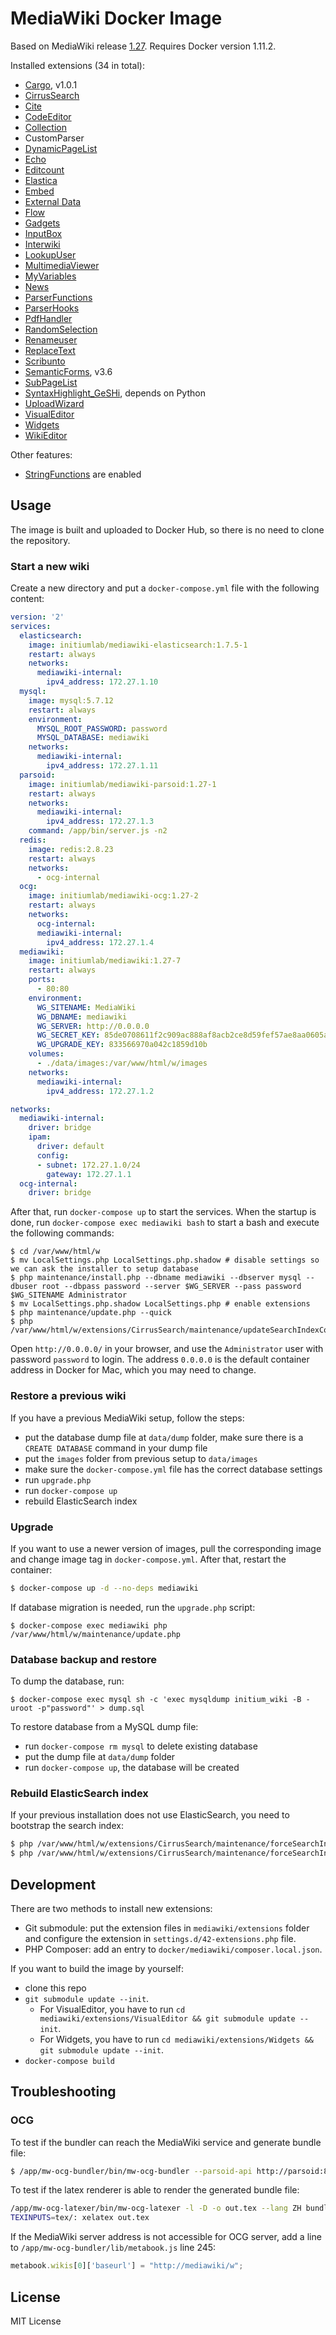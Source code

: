 # MediaWiki Docker Image

Based on MediaWiki release [1.27](https://www.mediawiki.org/wiki/Release_notes/1.27).
Requires Docker version 1.11.2.

Installed extensions (34 in total):

- [Cargo](https://www.mediawiki.org/wiki/Extension:Cargo), v1.0.1
- [CirrusSearch](https://www.mediawiki.org/wiki/Extension:CirrusSearch)
- [Cite](https://www.mediawiki.org/wiki/Extension:Cite)
- [CodeEditor](https://www.mediawiki.org/wiki/Extension:CodeEditor)
- [Collection](https://www.mediawiki.org/wiki/Extension:Collection)
- CustomParser
- [DynamicPageList](https://www.mediawiki.org/wiki/Extension:DynamicPageList_(third-party))
- [Echo](https://www.mediawiki.org/wiki/Extension:Echo)
- [Editcount](https://www.mediawiki.org/wiki/Extension:Editcount)
- [Elastica](https://www.mediawiki.org/wiki/Extension:Elastica)
- [Embed](https://www.mediawiki.org/wiki/Extension:SimpleEmbed)
- [External Data](https://www.mediawiki.org/wiki/Extension:External_Data)
- [Flow](https://www.mediawiki.org/wiki/Extension:Flow)
- [Gadgets](https://www.mediawiki.org/wiki/Extension:Gadgets)
- [InputBox](https://www.mediawiki.org/wiki/Extension:InputBox)
- [Interwiki](https://www.mediawiki.org/wiki/Extension:Interwiki)
- [LookupUser](https://www.mediawiki.org/wiki/Extension:LookupUser)
- [MultimediaViewer](https://www.mediawiki.org/wiki/Extension:MultimediaViewer)
- [MyVariables](https://www.mediawiki.org/wiki/Extension:MyVariables)
- [News](https://www.mediawiki.org/wiki/Extension:News)
- [ParserFunctions](https://www.mediawiki.org/wiki/Extension:ParserFunctions)
- [ParserHooks](https://www.mediawiki.org/wiki/Extension:ParserHooks)
- [PdfHandler](https://www.mediawiki.org/wiki/Extension:PdfHandler)
- [RandomSelection](https://www.mediawiki.org/wiki/Extension:RandomSelection)
- [Renameuser](https://www.mediawiki.org/wiki/Extension:Renameuser)
- [ReplaceText](https://www.mediawiki.org/wiki/Extension:ReplaceText)
- [Scribunto](https://www.mediawiki.org/wiki/Extension:Scribunto)
- [SemanticForms](https://www.mediawiki.org/wiki/Extension:SemanticForms), v3.6
- [SubPageList](https://www.mediawiki.org/wiki/Extension:SubPageList)
- [SyntaxHighlight_GeSHi](https://www.mediawiki.org/wiki/Extension:SyntaxHighlight), depends on Python
- [UploadWizard](https://www.mediawiki.org/wiki/Extension:UploadWizard)
- [VisualEditor](https://www.mediawiki.org/wiki/Extension:VisualEditor)
- [Widgets](https://www.mediawiki.org/wiki/Extension:Widgets)
- [WikiEditor](https://www.mediawiki.org/wiki/Extension:WikiEditor)

Other features:

- [StringFunctions](https://www.mediawiki.org/wiki/Extension:StringFunctions) are enabled

## Usage

The image is built and uploaded to Docker Hub, so there is no need to clone the repository.

### Start a new wiki

Create a new directory and put a `docker-compose.yml` file with the following content:

```yaml
version: '2'
services:
  elasticsearch:
    image: initiumlab/mediawiki-elasticsearch:1.7.5-1
    restart: always
    networks:
      mediawiki-internal:
        ipv4_address: 172.27.1.10
  mysql:
    image: mysql:5.7.12
    restart: always
    environment:
      MYSQL_ROOT_PASSWORD: password
      MYSQL_DATABASE: mediawiki
    networks:
      mediawiki-internal:
        ipv4_address: 172.27.1.11
  parsoid:
    image: initiumlab/mediawiki-parsoid:1.27-1
    restart: always
    networks:
      mediawiki-internal:
        ipv4_address: 172.27.1.3
    command: /app/bin/server.js -n2
  redis:
    image: redis:2.8.23
    restart: always
    networks:
      - ocg-internal
  ocg:
    image: initiumlab/mediawiki-ocg:1.27-2
    restart: always
    networks:
      ocg-internal:
      mediawiki-internal:
        ipv4_address: 172.27.1.4
  mediawiki:
    image: initiumlab/mediawiki:1.27-7
    restart: always
    ports:
      - 80:80
    environment:
      WG_SITENAME: MediaWiki
      WG_DBNAME: mediawiki 
      WG_SERVER: http://0.0.0.0
      WG_SECRET_KEY: 85de0708611f2c909ac888af8acb2ce8d59fef57ae8aa0605a5e53d4c7c09bc6 
      WG_UPGRADE_KEY: 833566970a042c1859d10b
    volumes:
      - ./data/images:/var/www/html/w/images
    networks:
      mediawiki-internal:
        ipv4_address: 172.27.1.2

networks:
  mediawiki-internal:
    driver: bridge
    ipam:
      driver: default
      config:
      - subnet: 172.27.1.0/24
        gateway: 172.27.1.1
  ocg-internal:
    driver: bridge
```

After that, run `docker-compose up` to start the services.
When the startup is done, run `docker-compose exec mediawiki bash` to start a bash and execute the following commands:

```
$ cd /var/www/html/w
$ mv LocalSettings.php LocalSettings.php.shadow # disable settings so we can ask the installer to setup database
$ php maintenance/install.php --dbname mediawiki --dbserver mysql --dbuser root --dbpass password --server $WG_SERVER --pass password $WG_SITENAME Administrator
$ mv LocalSettings.php.shadow LocalSettings.php # enable extensions
$ php maintenance/update.php --quick
$ php /var/www/html/w/extensions/CirrusSearch/maintenance/updateSearchIndexConfig.php
```

Open `http://0.0.0.0/` in your browser, and use the `Administrator` user with password `password` to login.
The address `0.0.0.0` is the default container address in Docker for Mac, which you may need to change.

### Restore a previous wiki

If you have a previous MediaWiki setup, follow the steps:

- put the database dump file at `data/dump` folder, make sure there is a `CREATE DATABASE` command in your dump file
- put the `images` folder from previous setup to `data/images`
- make sure the `docker-compose.yml` file has the correct database settings
- run `upgrade.php`
- run `docker-compose up`
- rebuild ElasticSearch index

### Upgrade

If you want to use a newer version of images, pull the corresponding image and change image tag in `docker-compose.yml`.
After that, restart the container:

```bash
$ docker-compose up -d --no-deps mediawiki
```

If database migration is needed, run the `upgrade.php` script:

```
$ docker-compose exec mediawiki php /var/www/html/w/maintenance/update.php
```

### Database backup and restore

To dump the database, run:

```
$ docker-compose exec mysql sh -c 'exec mysqldump initium_wiki -B -uroot -p"password"' > dump.sql
```

To restore database from a MySQL dump file:

- run `docker-compose rm mysql` to delete existing database
- put the dump file at `data/dump` folder
- run `docker-compose up`, the database will be created

### Rebuild ElasticSearch index

If your previous installation does not use ElasticSearch, you need to bootstrap the search index:

```bash
$ php /var/www/html/w/extensions/CirrusSearch/maintenance/forceSearchIndex.php --skipLinks --indexOnSkip
$ php /var/www/html/w/extensions/CirrusSearch/maintenance/forceSearchIndex.php --skipParse
```

## Development

There are two methods to install new extensions:

- Git submodule: put the extension files in `mediawiki/extensions` folder and configure the extension in `settings.d/42-extensions.php` file.
- PHP Composer: add an entry to `docker/mediawiki/composer.local.json`.

If you want to build the image by yourself:

- clone this repo
- `git submodule update --init`.
  - For VisualEditor, you have to run `cd mediawiki/extensions/VisualEditor && git submodule update --init`.
  - For Widgets, you have to run `cd mediawiki/extensions/Widgets && git submodule update --init`.
- `docker-compose build`

## Troubleshooting

### OCG 

To test if the bundler can reach the MediaWiki service and generate bundle file:
```bash
$ /app/mw-ocg-bundler/bin/mw-ocg-bundler --parsoid-api http://parsoid:8000 --php-api http://mediawiki/w --api-version parsoid3 -o bundle.zip -v -h mediawiki "Main Page"
```

To test if the latex renderer is able to render the generated bundle file:

```bash
/app/mw-ocg-latexer/bin/mw-ocg-latexer -l -D -o out.tex --lang ZH bundle.zip
TEXINPUTS=tex/: xelatex out.tex
```

If the MediaWiki server address is not accessible for OCG server, add a line to `/app/mw-ocg-bundler/lib/metabook.js` line 245:

```javascript
metabook.wikis[0]['baseurl'] = "http://mediawiki/w";
```

## License

MIT License
